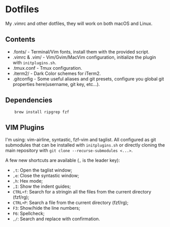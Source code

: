 # Dotfiles

My .vimrc and other dotfiles, they will work on both macOS and Linux.

## Contents

* .fonts/ - Terminal/Vim fonts, install them with the provided script.
* .vimrc & .vim/ - Vim/Gvim/MacVim configuration, initialize the plugin with `initplugins.sh`.
* .tmux.conf - Tmux configuration.
* .iterm2/ - Dark Color schemes for iTerm2.
* .gitconfig - Some useful aliases and git presets, configure you global git properties here(username, git key, etc...). 

## Dependencies

```
    brew install ripgrep fzf
```

## VIM Plugins

I'm using: vim-airline, syntastic, fzf-vim and taglist. All configured as git submodules that can be installed with `initplugins.sh` or directly cloning the main repository with `git clone --recurse-submodules <...>`.

A few new shortcuts are available (`,` is the leader key):

* `,t`: Open the taglist window;
* `,e`: Close the syntastic window;
* `,h`: Hex mode;
* `,I`: Show the indent guides;
* `CTRL+f`: Search for a stringin all the files from the current directory (fzf/rg);
* `CTRL+P`: Search a file from the current directory (fzf/rg);
* `F3`: Show/hide the line numbers;
* `F6`: Spellcheck;
* `,/`: Search and replace with confirmation.


